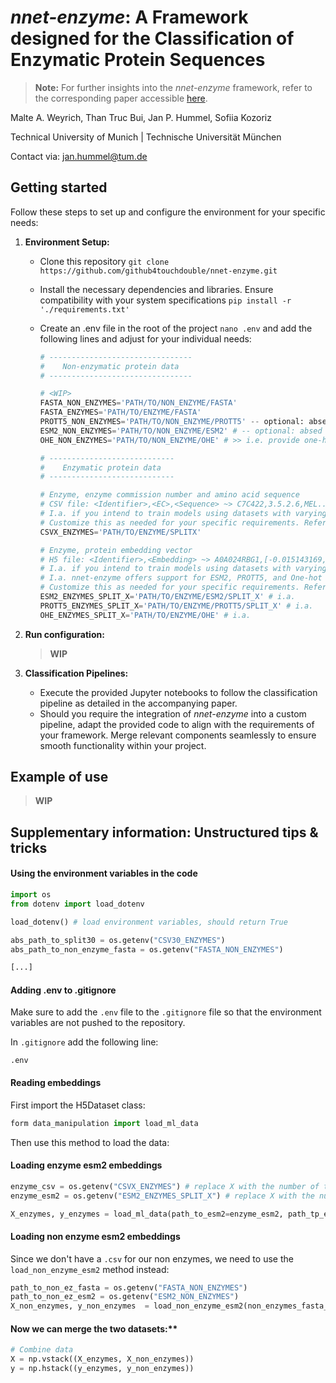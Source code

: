 # *nnet-enzyme*: A Framework designed for the Classification of Enzymatic Protein Sequences
> **Note:** For further insights into the *nnet-enzyme* framework, refer to the corresponding paper accessible [here](https://github.com/github4touchdouble/nnet-enzyme/blob/malte/Report/main.pdf).
> 
Malte A. Weyrich, Than Truc Bui, Jan P. Hummel, Sofiia Kozoriz 

Technical University of Munich | Technische Universität München

Contact via: [jan.hummel@tum.de](mailto:jan.hummel@tum.de)

## Getting started

Follow these steps to set up and configure the environment for your specific needs:

1. **Environment Setup:**
   - Clone this repository `git clone https://github.com/github4touchdouble/nnet-enzyme.git`
   - Install the necessary dependencies and libraries. Ensure compatibility with your system specifications `pip install -r './requirements.txt'`
   - Create an .env file in the root of the project  `nano .env` and add the following lines and adjust for your individual needs:
     
      ```python
      # --------------------------------
      #    Non-enzymatic protein data 
      # --------------------------------

      # <WIP>
      FASTA_NON_ENZYMES='PATH/TO/NON_ENZYME/FASTA'
      FASTA_ENZYMES='PATH/TO/ENZYME/FASTA'
      PROTT5_NON_ENZYMES='PATH/TO/NON_ENZYME/PROTT5' -- optional: absed on your needs
      ESM2_NON_ENZYMES='PATH/TO/NON_ENZYME/ESM2' # -- optional: absed on your needs
      OHE_NON_ENZYMES='PATH/TO/NON_ENZYME/OHE' # >> i.e. provide one-hot-encoded protein sequences

      # ----------------------------
      #    Enzymatic protein data 
      # ----------------------------

      # Enzyme, enzyme commission number and amino acid sequence
      # CSV file: <Identifier>,<EC>,<Sequence> ~> C7C422,3.5.2.6,MEL...KLR
      # I.a. if you intend to train models using datasets with varying levels of redundancy reduction, replace "X" with the required percentage of similarity for two sequences to be deemed duplicates
      # Customize this as needed for your specific requirements. Refer to the "Run configuration" section for ESSENTIAL considerations before intiating a project
      CSVX_ENZYMES='PATH/TO/ENZYME/SPLITX'

      # Enzyme, protein embedding vector
      # H5 file: <Identifier>,<Embedding> ~> A0A024RBG1,[-0.015143169, 0.035552002, -0.02231326, ...]
      # I.a. if you intend to train models using datasets with varying levels of redundancy reduction, replace "X" with the required percentage of similarity for two sequences to be deemed duplicates
      # I.a. nnet-enzyme offers support for ESM2, PROTT5, and One-hot encoded vectors
      # Customize this as needed for your specific requirements. Refer to the "Run configuration" section for ESSENTIAL considerations before intiating a project
      ESM2_ENZYMES_SPLIT_X='PATH/TO/ENZYME/ESM2/SPLIT_X' # i.a.
      PROTT5_ENZYMES_SPLIT_X='PATH/TO/ENZYME/PROTT5/SPLIT_X' # i.a.     
      OHE_ENZYMES_SPLIT_X='PATH/TO/ENZYME/OHE' # i.a.
      ```

2. **Run configuration:**
   > **WIP**
4. **Classification Pipelines:**
   - Execute the provided Jupyter notebooks to follow the classification pipeline as detailed in the accompanying paper.
   - Should you require the integration of *nnet-enzyme* into a custom pipeline, adapt the provided code to align with the requirements of your framework. Merge relevant components seamlessly to ensure smooth functionality within your project.

## Example of use 
> **WIP**

## Supplementary information: Unstructured tips & tricks 

#### Using the environment variables in the code
```python
import os
from dotenv import load_dotenv

load_dotenv() # load environment variables, should return True

abs_path_to_split30 = os.getenv("CSV30_ENZYMES")
abs_path_to_non_enzyme_fasta = os.getenv("FASTA_NON_ENZYMES")

[...]
```

#### Adding .env to .gitignore

Make sure to add the `.env` file to the `.gitignore` file so that the environment variables are not pushed to the repository.

In `.gitignore` add the following line:
```
.env
```

#### Reading embeddings

First import the H5Dataset class:

```python
form data_manipulation import load_ml_data
```
Then use this method to load the data:
#### Loading enzyme esm2 embeddings
```python
enzyme_csv = os.getenv("CSVX_ENZYMES") # replace X with the number of the split you want to use
enzyme_esm2 = os.getenv("ESM2_ENZYMES_SPLIT_X") # replace X with the number of the split you want to use

X_enzymes, y_enzymes = load_ml_data(path_to_esm2=enzyme_esm2, path_tp_enzyme_csv=enzyme_csv)
```
#### Loading non enzyme esm2 embeddings
Since we don't have a `.csv` for our non enzymes, we need to use the `load_non_enzyme_esm2` method instead:
```python
path_to_non_ez_fasta = os.getenv("FASTA_NON_ENZYMES")
path_to_non_ez_esm2 = os.getenv("ESM2_NON_ENZYMES")
X_non_enzymes, y_non_enzymes  = load_non_enzyme_esm2(non_enzymes_fasta_path = path_to_non_ez_fasta, non_enzymes_esm2_path=path_to_non_ez_esm2)
```
#### Now we can merge the two datasets:**
```python
# Combine data
X = np.vstack((X_enzymes, X_non_enzymes))
y = np.hstack((y_enzymes, y_non_enzymes))
```
